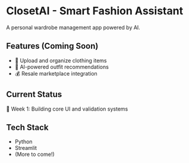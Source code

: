 # ClosetAI - Smart Fashion Assistant

A personal wardrobe management app powered by AI.

## Features (Coming Soon)
- 📸 Upload and organize clothing items
- 🤖 AI-powered outfit recommendations
- 💰 Resale marketplace integration

## Current Status
🚧 Week 1: Building core UI and validation systems

## Tech Stack
- Python
- Streamlit
- (More to come!)